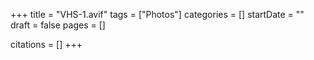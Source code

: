 +++
title = "VHS-1.avif"
tags = ["Photos"]
categories = []
startDate = ""
draft = false
pages = []

citations = []
+++
